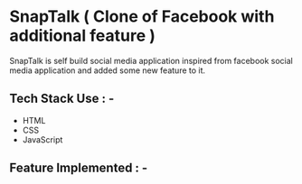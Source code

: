 # SnapTalk ( Clone of Facebook with additional feature )

<p>SnapTalk is self build social media application inspired from facebook social media application and added some new feature to it. </p>






## Tech Stack Use : -

  - HTML
  - CSS
  - JavaScript
  
## Feature Implemented : -


